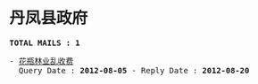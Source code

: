 # 丹凤县政府
<pre><b>TOTAL MAILS : 1</b></pre>
<pre>
- <a href="../../categories/mails/1333.md">花瓶林业乱收费</a><br/>  Query Date : <b>2012-08-05</b> - Reply Date : <b>2012-08-20</b>
</pre>
